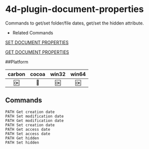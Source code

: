 4d-plugin-document-properties
=============================

Commands to get/set folder/file dates, get/set the hidden attribute.

* Related Commands

[SET DOCUMENT PROPERTIES](http://doc.4d.com/4Dv16/4D/16/SET-DOCUMENT-PROPERTIES.301-3036736.en.html)

[GET DOCUMENT PROPERTIES](http://doc.4d.com/4Dv16/4D/16/GET-DOCUMENT-PROPERTIES.301-3036712.en.html)

##Platform

| carbon | cocoa | win32 | win64 |
|:------:|:-----:|:---------:|:---------:|
|🆗|🚫|🆗|🆗|

Commands
---

```
PATH Get creation date
PATH Set modification date
PATH Get modification date
PATH Set creation date
PATH Get access date
PATH Set access date
PATH Get hidden
PATH Set hidden
```
